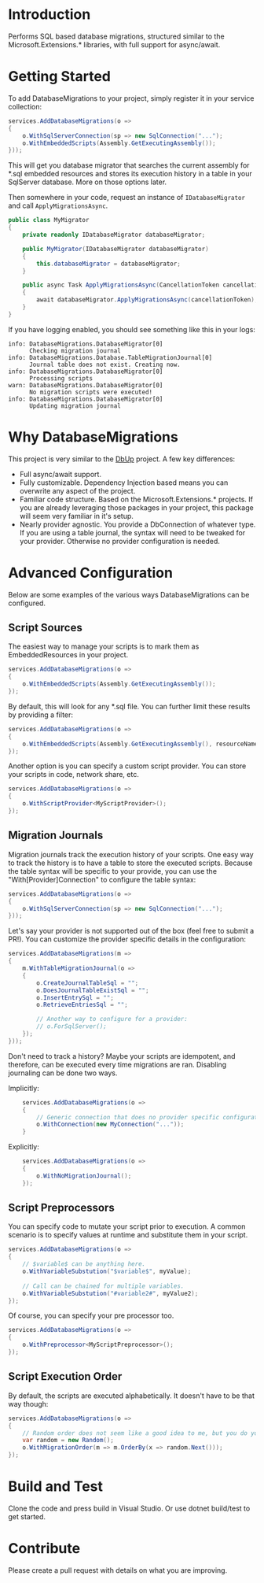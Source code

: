 # Introduction 
Performs SQL based database migrations, structured similar to the Microsoft.Extensions.* libraries, with full support for async/await.

# Getting Started
To add DatabaseMigrations to your project, simply register it in your service collection:

``` csharp
services.AddDatabaseMigrations(o =>
{ 
    o.WithSqlServerConnection(sp => new SqlConnection("...");
    o.WithEmbeddedScripts(Assembly.GetExecutingAssembly());
}));
```

This will get you database migrator that searches the current assembly for *.sql embedded resources and stores its execution history in a table in your SqlServer database. More on those options later.

Then somewhere in your code, request an instance of ```IDatabaseMigrator``` and call ```ApplyMigrationsAsync```.

``` csharp
public class MyMigrator
{
    private readonly IDatabaseMigrator databaseMigrator;

    public MyMigrator(IDatabaseMigrator databaseMigrator)
    {
        this.databaseMigrator = databaseMigrator;
    }

    public async Task ApplyMigrationsAsync(CancellationToken cancellationToken)
    {
        await databaseMigrator.ApplyMigrationsAsync(cancellationToken);
    }
}
```

If you have logging enabled, you should see something like this in your logs:

```
info: DatabaseMigrations.DatabaseMigrator[0]
      Checking migration journal
info: DatabaseMigrations.Database.TableMigrationJournal[0]
      Journal table does not exist. Creating now.
info: DatabaseMigrations.DatabaseMigrator[0]
      Processing scripts
warn: DatabaseMigrations.DatabaseMigrator[0]
      No migration scripts were executed!
info: DatabaseMigrations.DatabaseMigrator[0]
      Updating migration journal
```

# Why DatabaseMigrations
This project is very similar to the [DbUp](https://github.com/DbUp/DbUp) project. A few key differences:
* Full async/await support.
* Fully customizable. Dependency Injection based means you can overwrite any aspect of the project.
* Familiar code structure. Based on the Microsoft.Extensions.* projects. If you are already leveraging those packages in your project, this package will seem very familiar in it's setup.
* Nearly provider agnostic. You provide a DbConnection of whatever type. If you are using a table journal, the syntax will need to be tweaked for your provider. Otherwise no provider configuration is needed.

# Advanced Configuration
Below are some examples of the various ways DatabaseMigrations can be configured.

## Script Sources
The easiest way to manage your scripts is to mark them as EmbeddedResources in your project.

```csharp
services.AddDatabaseMigrations(o =>
{
    o.WithEmbeddedScripts(Assembly.GetExecutingAssembly());
});
```

By default, this will look for any *.sql file. You can further limit these results by providing a filter:
```csharp
services.AddDatabaseMigrations(o =>
{
    o.WithEmbeddedScripts(Assembly.GetExecutingAssembly(), resourceName => resourceName.Contains("Migration"));
});
```

Another option is you can specify a custom script provider. You can store your scripts in code, network share, etc.
```csharp
services.AddDatabaseMigrations(o =>
{
    o.WithScriptProvider<MyScriptProvider>();
});
```

## Migration Journals
Migration journals track the execution history of your scripts. One easy way to track the history is to have a table to store the executed scripts. Because the table syntax will be specific to your provide, you can use the "With[Provider]Connection" to configure the table syntax:
``` csharp
services.AddDatabaseMigrations(o =>
{ 
    o.WithSqlServerConnection(sp => new SqlConnection("...");
}));
```

Let's say your provider is not supported out of the box (feel free to submit a PR!). You can customize the provider specific details in the configuration:
``` csharp
services.AddDatabaseMigrations(m =>
{ 
    m.WithTableMigrationJournal(o =>
    {
        o.CreateJournalTableSql = "";
        o.DoesJournalTableExistSql = "";
        o.InsertEntrySql = "";
        o.RetrieveEntriesSql = "";

        // Another way to configure for a provider:
        // o.ForSqlServer();
    });
}));
```

Don't need to track a history? Maybe your scripts are idempotent, and therefore, can be executed every time migrations are ran. Disabling journaling can be done two ways.

Implicitly:
``` csharp
    services.AddDatabaseMigrations(o =>
    {
        // Generic connection that does no provider specific configuration. Disables journaling.
        o.WithConnection(new MyConnection("..."));
    }
```

Explicitly:
``` csharp
    services.AddDatabaseMigrations(o =>
    {
        o.WithNoMigrationJournal();
    });
```

## Script Preprocessors
You can specify code to mutate your script prior to execution. A common scenario is to specify values at runtime and substitute them in your script.

```csharp
services.AddDatabaseMigrations(o =>
{
    // $variable$ can be anything here. 
    o.WithVariableSubstution("$variable$", myValue);
    
    // Call can be chained for multiple variables.
    o.WithVariableSubstution("#variable2#", myValue2);
});
```

Of course, you can specify your pre processor too.

```csharp
services.AddDatabaseMigrations(o =>
{
    o.WithPreprocessor<MyScriptPreprocessor>();
});
```

## Script Execution Order
By default, the scripts are executed alphabetically. It doesn't have to be that way though:
```csharp
services.AddDatabaseMigrations(o =>
{
    // Random order does not seem like a good idea to me, but you do you.
    var random = new Random();
    o.WithMigrationOrder(m => m.OrderBy(x => random.Next()));
});
```

# Build and Test
Clone the code and press build in Visual Studio. Or use dotnet build/test to get started.

# Contribute
Please create a pull request with details on what you are improving.